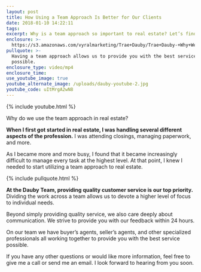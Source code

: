```yaml
---
layout: post
title: How Using a Team Approach Is Better for Our Clients
date: 2018-01-10 14:22:11
tags:
excerpt: Why is a team approach so important to real estate? Let’s find out.
enclosure: >-
  https://s3.amazonaws.com/vyralmarketing/Trae+Dauby/Trae+Dauby-+Why+We+Use+the+Team+Approach+in+Real+Estate.mp4
pullquote: >-
  Having a team approach allows us to provide you with the best service
  possible.
enclosure_type: video/mp4
enclosure_time:
use_youtube_image: true
youtube_alternate_image: /uploads/dauby-youtube-2.jpg
youtube_code: uItMrgA2wN8
---
```



{% include youtube.html %}

Why do we use the team approach in real estate?

**When I first got started in real estate, I was handling several different aspects of the profession.** I was attending closings, managing paperwork, and more.

As I became more and more busy, I found that it became increasingly difficult to manage every task at the highest level. At that point, I knew I needed to start utilizing a team approach to real estate.

{% include pullquote.html %}

**At the Dauby Team, providing quality customer service is our top priority.** Dividing the work across a team allows us to devote a higher level of focus to individual needs.

Beyond simply providing quality service, we also care deeply about communication. We strive to provide you with our feedback within 24 hours.

On our team we have buyer’s agents, seller’s agents, and other specialized professionals all working together to provide you with the best service possible.

If you have any other questions or would like more information, feel free to give me a call or send me an email. I look forward to hearing from you soon.